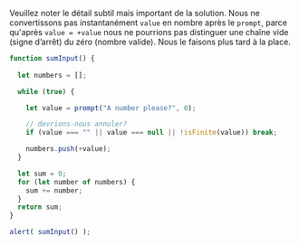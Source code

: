Veuillez noter le détail subtil mais important de la solution. Nous ne convertissons pas instantanément `value` en nombre après le `prompt`, parce qu'après `value = +value` nous ne pourrions pas distinguer une chaîne vide (signe d’arrêt) du zéro (nombre valide). Nous le faisons plus tard à la place.


```js run demo
function sumInput() {
 
  let numbers = [];

  while (true) {

    let value = prompt("A number please?", 0);

    // devrions-nous annuler?
    if (value === "" || value === null || !isFinite(value)) break;

    numbers.push(+value);
  }

  let sum = 0;
  for (let number of numbers) {
    sum += number;
  }
  return sum;
}

alert( sumInput() ); 
```

